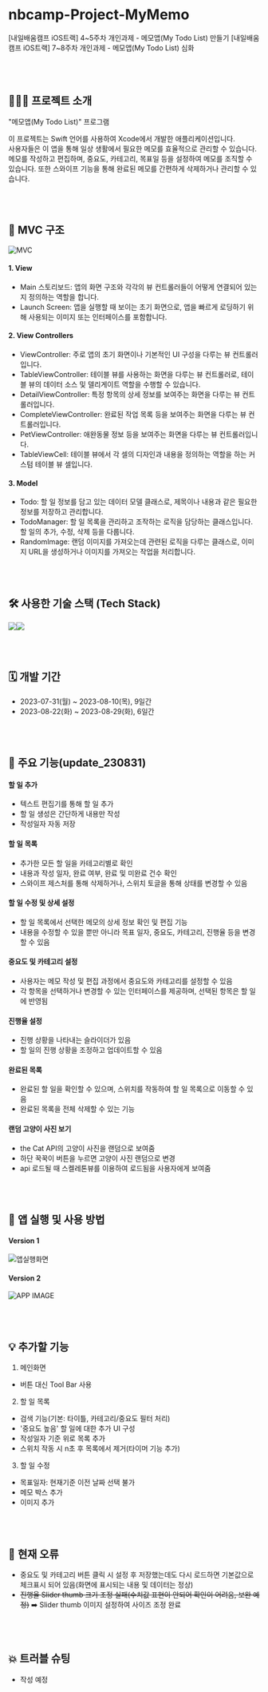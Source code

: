 # nbcamp-Project-MyMemo
[내일배움캠프 iOS트랙] 4~5주차 개인과제 - 메모앱(My Todo List) 만들기
[내일배움캠프 iOS트랙] 7~8주차 개인과제 - 메모앱(My Todo List) 심화
<br><br><br><br>

## 🧑🏻‍💻 프로젝트 소개
"메모앱(My Todo List)" 프로그램<p>
이 프로젝트는 Swift 언어를 사용하여 Xcode에서 개발한 애플리케이션입니다. <br>
사용자들은 이 앱을 통해 일상 생활에서 필요한 메모를 효율적으로 관리할 수 있습니다. <br>
메모를 작성하고 편집하며, 중요도, 카테고리, 목표일 등을 설정하여 메모를 조직할 수 있습니다. 또한 스와이프 기능을 통해 완료된 메모를 간편하게 삭제하거나 관리할 수 있습니다.


<br><br>

## 🧠 MVC 구조
![‎MVC](https://github.com/anfgbwl/MyMemo/assets/53863005/fb03e31c-705d-4f44-bff3-c6a86677d825)
#### 1. View
- Main 스토리보드: 앱의 화면 구조와 각각의 뷰 컨트롤러들이 어떻게 연결되어 있는지 정의하는 역할을 합니다.
- Launch Screen: 앱을 실행할 때 보이는 초기 화면으로, 앱을 빠르게 로딩하기 위해 사용되는 이미지 또는 인터페이스를 포함합니다.
#### 2. View Controllers
- ViewController: 주로 앱의 초기 화면이나 기본적인 UI 구성을 다루는 뷰 컨트롤러입니다.
- TableViewController: 테이블 뷰를 사용하는 화면을 다루는 뷰 컨트롤러로, 테이블 뷰의 데이터 소스 및 델리게이트 역할을 수행할 수 있습니다.
- DetailViewController: 특정 항목의 상세 정보를 보여주는 화면을 다루는 뷰 컨트롤러입니다.
- CompleteViewController: 완료된 작업 목록 등을 보여주는 화면을 다루는 뷰 컨트롤러입니다.
- PetViewController: 애완동물 정보 등을 보여주는 화면을 다루는 뷰 컨트롤러입니다.
- TableViewCell: 테이블 뷰에서 각 셀의 디자인과 내용을 정의하는 역할을 하는 커스텀 테이블 뷰 셀입니다.
#### 3. Model
- Todo: 할 일 정보를 담고 있는 데이터 모델 클래스로, 제목이나 내용과 같은 필요한 정보를 저장하고 관리합니다.
- TodoManager: 할 일 목록을 관리하고 조작하는 로직을 담당하는 클래스입니다. 할 일의 추가, 수정, 삭제 등을 다룹니다.
- RandomImage: 랜덤 이미지를 가져오는데 관련된 로직을 다루는 클래스로, 이미지 URL을 생성하거나 이미지를 가져오는 작업을 처리합니다.


<br><br>

## 🛠️ 사용한 기술 스택 (Tech Stack)
<img src="https://img.shields.io/badge/Swift-F05138?style=for-the-badge&logo=Swift&logoColor=white"><img src="https://img.shields.io/badge/GitHub-181717?style=for-the-badge&logo=github&logoColor=white">


<br><br>

## 🗓️ 개발 기간
* 2023-07-31(월) ~ 2023-08-10(목), 9일간
* 2023-08-22(화) ~ 2023-08-29(화), 6일간

<br><br>

## 📌 주요 기능(update_230831)
#### 할 일 추가
- 텍스트 편집기를 통해 할 일 추가
- 할 일 생성은 간단하게 내용만 작성
- 작성일자 자동 저장
#### 할 일 목록
- 추가한 모든 할 일을 카테고리별로 확인
- 내용과 작성 일자, 완료 여부, 완료 및 미완료 건수 확인
- 스와이프 제스처를 통해 삭제하거나, 스위치 토글을 통해 상태를 변경할 수 있음
#### 할 일 수정 및 상세 설정
- 할 일 목록에서 선택한 메모의 상세 정보 확인 및 편집 기능
- 내용을 수정할 수 있을 뿐만 아니라 목표 일자, 중요도, 카테고리, 진행율 등을 변경할 수 있음
#### 중요도 및 카테고리 설정
- 사용자는 메모 작성 및 편집 과정에서 중요도와 카테고리를 설정할 수 있음
- 각 항목을 선택하거나 변경할 수 있는 인터페이스를 제공하며, 선택된 항목은 할 일에 반영됨
#### 진행율 설정
- 진행 상황을 나타내는 슬라이더가 있음
- 할 일의 진행 상황을 조정하고 업데이트할 수 있음
#### 완료된 목록
- 완료된 할 일을 확인할 수 있으며, 스위치를 작동하여 할 일 목록으로 이동할 수 있음
- 완료된 목록을 전체 삭제할 수 있는 기능
#### 랜덤 고양이 사진 보기
- the Cat API의 고양이 사진을 랜덤으로 보여줌
- 하단 꾹꾹이 버튼을 누르면 고양이 사진 랜덤으로 변경
- api 로드될 때 스켈레톤뷰를 이용하여 로드됨을 사용자에게 보여줌


<br><br>

## 🧐 앱 실행 및 사용 방법
#### Version 1
![앱실행화면](https://github.com/anfgbwl/MyMemo/assets/53863005/9cce8f32-20f9-43b6-a950-14b8d9010260)
#### Version 2
![APP IMAGE](https://github.com/anfgbwl/MyMemo/assets/53863005/738c4f98-fbe5-4482-bea3-d38cdb97ebd2)



<br><br>

## 💡 추가할 기능

1. 메인화면<br>
- 버튼 대신 Tool Bar 사용

2. 할 일 목록<br>
- 검색 기능(기본: 타이틀, 카테고리/중요도 필터 처리)
- '중요도 높음' 할 일에 대한 추가 UI 구성
- 작성일자 기준 위로 목록 추가
- 스위치 작동 시 n초 후 목록에서 제거(타이머 기능 추가)

3. 할 일 수정<br>
- 목표일자: 현재기준 이전 날짜 선택 불가
- 메모 박스 추가
- 이미지 추가

<br><br>

## 🚨 현재 오류
- 중요도 및 카테고리 버튼 클릭 시 설정 후 저장했는데도 다시 로드하면 기본값으로 체크표시 되어 있음(화면에 표시되는 내용 및 데이터는 정상)
- ~~진행율 Slider thumb 크기 조정 실패(수치값 표현이 안되어 확인이 어려움, 보완 예정)~~
  ➡️ Slider thumb 이미지 설정하여 사이즈 조정 완료

<br><br>

## 💥 트러블 슈팅
- 작성 예정
